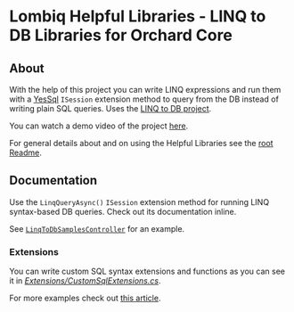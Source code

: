 # Lombiq Helpful Libraries - LINQ to DB Libraries for Orchard Core

## About

With the help of this project you can write LINQ expressions and run them with a [YesSql](https://github.com/sebastienros/yessql) `ISession` extension method to query from the DB instead of writing plain SQL queries. Uses the [LINQ to DB project](https://linq2db.github.io/).

You can watch a demo video of the project [here](https://www.youtube.com/watch?v=ldJOdCSsWJo).

For general details about and on using the Helpful Libraries see the [root Readme](../Readme.md).

## Documentation

Use the `LinqQueryAsync()` `ISession` extension method for running LINQ syntax-based DB queries. Check out its documentation inline.

See [`LinqToDbSamplesController`](../Lombiq.HelpfulLibraries.Samples/Controllers/LinqToDbSamplesController.cs) for an example.

### Extensions

You can write custom SQL syntax extensions and functions as you can see it in _[Extensions/CustomSqlExtensions.cs](Extensions/CustomSqlExtensions.cs)_.

For more examples check out [this article](http://blog.linq2db.com/2016/06/how-to-teach-linq-to-db-convert-custom.html).
